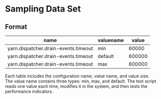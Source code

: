 # Sampling Data Set

## Format

| name                                 | valuename | value  |
| ------------------------------------ | --------- | ------ |
| yarn.dispatcher.drain-events.timeout | min       | 60000  |
| yarn.dispatcher.drain-events.timeout | default   | 600000 |
| yarn.dispatcher.drain-events.timeout | max       | 600000 |

Each table includes the configuration name, value name, and value size. The value name contains three types: min, max, and default. The test script reads one value each time, modifies it in the system, and then tests the performance indicators.
